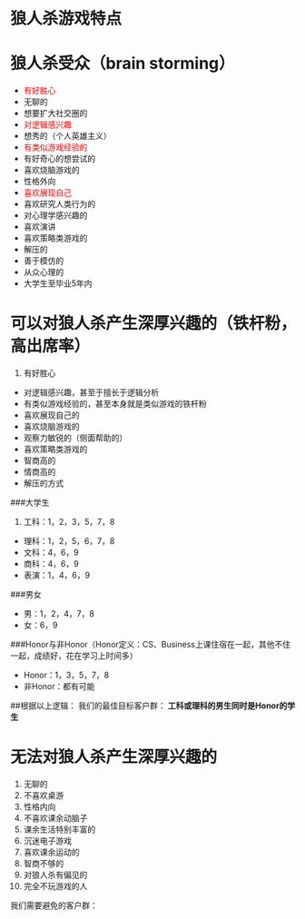 # 狼人杀游戏特点




# 狼人杀受众（brain storming）

- <font color=red>有好胜心</font>
- 无聊的
- 想要扩大社交圈的
- <font color=red>对逻辑感兴趣</font>
- 想秀的（个人英雄主义）
- <font color=red>有类似游戏经验的</font>
- 有好奇心的想尝试的
- 喜欢烧脑游戏的
- 性格外向
- <font color=red>喜欢展现自己</font>
- 喜欢研究人类行为的 
- 对心理学感兴趣的
- 喜欢演讲
- 喜欢策略类游戏的
- 解压的
- 善于模仿的
- 从众心理的
- 大学生至毕业5年内

# 可以对狼人杀产生深厚兴趣的（铁杆粉，高出席率）
1. 有好胜心
- 对逻辑感兴趣，甚至于擅长于逻辑分析
- 有类似游戏经验的，甚至本身就是类似游戏的铁杆粉
- 喜欢展现自己的
- 喜欢烧脑游戏的
- 观察力敏锐的（侧面帮助的）
- 喜欢策略类游戏的
- 智商高的
- 情商高的
- 解压的方式


###大学生
1. 工科：1，2，3，5，7，8
- 理科：1，2，5，6，7，8
- 文科：4，6，9
- 商科：4，6，9
- 表演：1，4，6，9

###男女
- 男：1，2，4，7，8
- 女：6，9

###Honor与非Honor（Honor定义：CS、Business上课住宿在一起，其他不住一起，成绩好，花在学习上时间多）
- Honor：1，3，5，7，8
- 非Honor：都有可能




##根据以上逻辑：
我们的最佳目标客户群：
**工科或理科的男生同时是Honor的学生**


# 无法对狼人杀产生深厚兴趣的
1. 无聊的
2. 不喜欢桌游
3. 性格内向
4. 不喜欢课余动脑子
5. 课余生活特别丰富的
6. 沉迷电子游戏
7. 喜欢课余运动的
8. 智商不够的
9. 对狼人杀有偏见的
10. 完全不玩游戏的人

我们需要避免的客户群：
